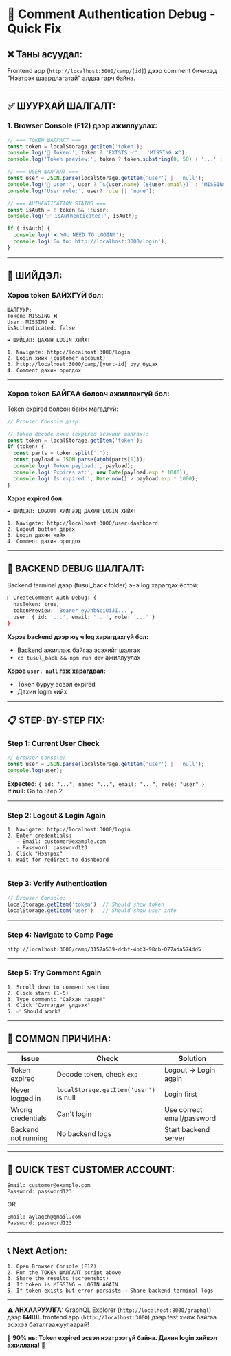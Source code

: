 # 🔐 Comment Authentication Debug - Quick Fix

## ❌ **Таны асуудал:**
Frontend app (`http://localhost:3000/camp/[id]`) дээр comment бичихэд "Нэвтрэх шаардлагатай" алдаа гарч байна.

---

## ✅ **ШУУРХАЙ ШАЛГАЛТ:**

### **1. Browser Console (F12) дээр ажиллуулах:**

```javascript
// === TOKEN ШАЛГАЛТ ===
const token = localStorage.getItem('token');
console.log('🔑 Token:', token ? 'EXISTS ✅' : 'MISSING ❌');
console.log('Token preview:', token ? token.substring(0, 50) + '...' : 'none');

// === USER ШАЛГАЛТ ===
const user = JSON.parse(localStorage.getItem('user') || 'null');
console.log('👤 User:', user ? `${user.name} (${user.email})` : 'MISSING ❌');
console.log('User role:', user?.role || 'none');

// === AUTHENTICATION STATUS ===
const isAuth = !!token && !!user;
console.log('✅ isAuthenticated:', isAuth);

if (!isAuth) {
  console.log('❌ YOU NEED TO LOGIN!');
  console.log('Go to: http://localhost:3000/login');
}
```

---

## 🔧 **ШИЙДЭЛ:**

### **Хэрэв token БАЙХГҮЙ бол:**

```
ШАЛГУУР:
Token: MISSING ❌
User: MISSING ❌
isAuthenticated: false

➡️ ШИЙДЭЛ: ДАХИН LOGIN ХИЙХ!

1. Navigate: http://localhost:3000/login
2. Login хийх (customer account)
3. http://localhost:3000/camp/[yurt-id] руу буцах
4. Comment дахин оролдох
```

---

### **Хэрэв token БАЙГАА боловч ажиллахгүй бол:**

Token expired болсон байж магадгүй:

```javascript
// Browser Console дээр:

// Token decode хийх (expired эсэхийг шалгах):
const token = localStorage.getItem('token');
if (token) {
  const parts = token.split('.');
  const payload = JSON.parse(atob(parts[1]));
  console.log('Token payload:', payload);
  console.log('Expires at:', new Date(payload.exp * 1000));
  console.log('Is expired:', Date.now() > payload.exp * 1000);
}
```

**Хэрэв expired бол:**
```
➡️ ШИЙДЭЛ: LOGOUT ХИЙГЭЭД ДАХИН LOGIN ХИЙХ!

1. Navigate: http://localhost:3000/user-dashboard
2. Logout button дарах
3. Login дахин хийх
4. Comment дахин оролдох
```

---

## 🐛 **BACKEND DEBUG ШАЛГАЛТ:**

Backend terminal дээр (tusul_back folder) энэ log харагдах ёстой:

```bash
🔐 CreateComment Auth Debug: {
  hasToken: true,
  tokenPreview: 'Bearer eyJhbGciOiJI...',
  user: { id: '...', email: '...', role: '...' }
}
```

**Хэрэв backend дээр юу ч log харагдахгүй бол:**
- Backend ажиллаж байгаа эсэхийг шалгах
- `cd tusul_back && npm run dev` ажиллуулах

**Хэрэв `user: null` гэж харагдвал:**
- Token буруу эсвэл expired
- Дахин login хийх

---

## 📋 **STEP-BY-STEP FIX:**

### **Step 1: Current User Check**
```javascript
// Browser Console:
const user = JSON.parse(localStorage.getItem('user') || 'null');
console.log(user);
```

**Expected:** `{ id: "...", name: "...", email: "...", role: "user" }`  
**If null:** Go to Step 2

---

### **Step 2: Logout & Login Again**
```
1. Navigate: http://localhost:3000/login
2. Enter credentials:
   - Email: customer@example.com
   - Password: password123
3. Click "Нэвтрэх"
4. Wait for redirect to dashboard
```

---

### **Step 3: Verify Authentication**
```javascript
// Browser Console:
localStorage.getItem('token')  // Should show token
localStorage.getItem('user')   // Should show user info
```

---

### **Step 4: Navigate to Camp Page**
```
http://localhost:3000/camp/3157a539-dcbf-4bb3-98cb-077ada574dd5
```

---

### **Step 5: Try Comment Again**
```
1. Scroll down to comment section
2. Click stars (1-5)
3. Type comment: "Сайхан газар!"
4. Click "Сэтгэгдэл үлдээх"
5. ✅ Should work!
```

---

## 🚨 **COMMON ПРИЧИНА:**

| Issue | Check | Solution |
|-------|-------|----------|
| Token expired | Decode token, check `exp` | Logout → Login again |
| Never logged in | `localStorage.getItem('user')` is null | Login first |
| Wrong credentials | Can't login | Use correct email/password |
| Backend not running | No backend logs | Start backend server |

---

## 🎯 **QUICK TEST CUSTOMER ACCOUNT:**

```
Email: customer@example.com
Password: password123
```

OR

```
Email: aylagch@gmail.com
Password: password123
```

---

## 📞 **Next Action:**

```
1. Open Browser Console (F12)
2. Run the TOKEN ШАЛГАЛТ script above
3. Share the results (screenshot)
4. If token is MISSING → LOGIN AGAIN
5. If token exists but error persists → Share backend terminal logs
```

---

**⚠️ АНХААРУУЛГА:** GraphQL Explorer (`http://localhost:8000/graphql`) дээр **БИШL** frontend app (`http://localhost:3000`) дээр test хийж байгаа эсэхээ баталгаажуулаарай!

**🎯 90% нь: Token expired эсвэл нэвтрээгүй байна. Дахин login хийвэл ажиллана!** 🚀

